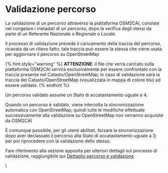 # Validazione percorso

La validazione di un percorso attraverso la piattaforma OSM2CAI, consiste nel congelare i metadati di un percorso, dopo la verifica degli stessi da parte di un Referente Nazionale o Regionale o Locale.

Il processo di validazione prevede il caricamento della traccia del percorso, ricavata da un rilievo fatto; tale traccia può essere la stessa che viene usata per aggiornare il percorso su OpenStreetMap

{% hint style="warning" %}
**ATTENZIONE**: il file che verrà caricato sulla piattaforma OSM2CAI servirà esclusivamente per essere confrontato con la traccia presente nel Catasto/OpenStreetMap; in caso di validazione sarà la traccia del Catasto/OpenStreetMap (visualizzata in mappa di colore blu) ad essere validata.
{% endhint %}

Un percorso validato assume un Stato di accatastamento uguale a 4.

Quando un percorso è validato, viene interrotta la sincronizzazione automatica con OpenStreetMap; quindi tutte le modifiche effettuate successivamente alla validazione su OpenStreetMap non verranno acquisite da OSM2CAI

È comunque possibile, per gli utenti abilitati, forzare la sincronizzazione dopo aver declassato il percorso alla Stato di accatastamento uguale a 3; per poi riprocedere con la validazione dello stesso.

Fare riferimento alla sezione apposita per ulteriori dettagli sul processo di validazione, raggiungibile qui [Dettaglio percorso e validazione](https://catastorei.gitbook.io/documentazione-osm2cai/interfaccia-utente/resources/territorio/percorsi-escursionistici-sda#dettaglio-percorso-e-validazione)

\
